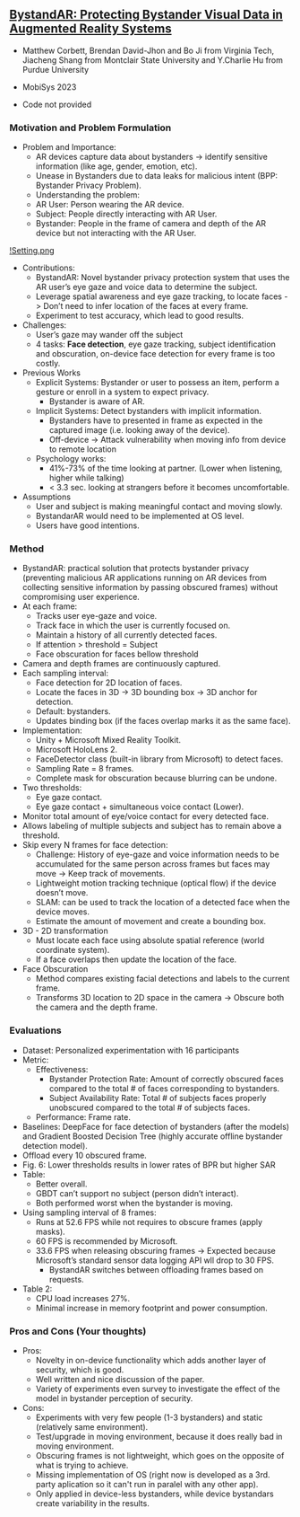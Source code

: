 ## [BystandAR: Protecting Bystander Visual Data in Augmented Reality Systems](https://dl.acm.org/doi/10.1145/3581791.3596830)

* Matthew Corbett, Brendan David-Jhon and Bo Ji from Virginia Tech, Jiacheng Shang from Montclair State University and Y.Charlie Hu from Purdue University

* MobiSys 2023

* Code not provided

### Motivation and Problem Formulation

* Problem and Importance:
  * AR devices capture data about bystanders -> identify sensitive information (like age, gender, emotion, etc).
  * Unease in Bystanders due to data leaks for malicious intent (BPP: Bystander Privacy Problem).
  * Understanding the problem:
   * AR User: Person wearing the AR device.
   * Subject: People directly interacting with AR User.
   * Bystander: People in the frame of camera and depth of the AR device but not interacting with the AR User.

[!Setting.png](!Setting.png)

* Contributions:
  * BystandAR: Novel bystander privacy protection system that uses the AR user’s eye gaze and voice data to determine the subject.
  * Leverage spatial awareness and eye gaze tracking, to locate faces -> Don’t need to infer location of the faces at every frame.
  * Experiment to test accuracy, which lead to good results.
* Challenges:
  * User’s gaze may wander off the subject
  * 4 tasks: **Face detection**, eye gaze tracking, subject identification and obscuration, on-device face detection for every frame is too costly.
* Previous Works
  * Explicit Systems: Bystander or user to possess an item, perform a gesture or enroll in a system to expect privacy.
    * Bystander is aware of AR.
  * Implicit Systems: Detect bystanders with implicit information.
    * Bystanders have to presented in frame as expected in the captured image (i.e. looking away of the device).
    * Off-device -> Attack vulnerability when moving info from device to remote location
  * Psychology works:
    * 41%-73% of the time looking at partner. (Lower when listening, higher while talking)
    * < 3.3 sec. looking at strangers before it becomes uncomfortable.
* Assumptions
  * User and subject is making meaningful contact and moving slowly.
  * BystandarAR would need to be implemented at OS level.
  * Users have good intentions.

### Method

* BystandAR: practical solution that protects bystander privacy (preventing malicious AR applications running on AR devices from collecting sensitive information by passing obscured frames) without compromising user experience.
* At each frame:
  * Tracks user eye-gaze and voice.
  * Track face in which the user is currently focused on.
  * Maintain a history of all currently detected faces.
  * If attention > threshold = Subject
  * Face obscuration for faces bellow threshold
* Camera and depth frames are continuously captured.
* Each sampling interval:
  * Face detection for 2D location of faces.
  * Locate the faces in 3D -> 3D bounding box -> 3D anchor for detection.
  * Default: bystanders.
  * Updates binding box (if the faces overlap marks it as the same face).
* Implementation:
  * Unity + Microsoft Mixed Reality Toolkit.
  * Microsoft HoloLens 2.
  * FaceDetector class (built-in library from Microsoft) to detect faces.
  * Sampling Rate = 8 frames.
  * Complete mask for obscuration because blurring can be undone.
* Two thresholds:
  * Eye gaze contact.
  * Eye gaze contact + simultaneous voice contact (Lower).
* Monitor total amount of eye/voice contact for every detected face.
* Allows labeling of multiple subjects and subject has to remain above a threshold.
* Skip every N frames for face detection:
  * Challenge: History of eye-gaze and voice information needs to be accumulated for the same person across frames but faces may move -> Keep track of movements.
  * Lightweight motion tracking technique (optical flow) if the device doesn’t move.
  * SLAM: can be used to track the location of a detected face when the device moves.
  * Estimate the amount of movement and create a bounding box.
* 3D - 2D transformation
  * Must locate each face using absolute spatial reference (world coordinate system).
  * If a face overlaps then update the location of the face.
* Face Obscuration
  * Method compares existing facial detections and labels to the current frame.
  * Transforms 3D location to 2D space in the camera -> Obscure both the camera and the depth frame.

### Evaluations

* Dataset: Personalized experimentation with 16 participants
* Metric:
  * Effectiveness:
    * Bystander Protection Rate: Amount of correctly obscured faces compared to the total # of faces corresponding to bystanders.
    * Subject Availability Rate: Total # of subjects faces properly unobscured compared to the total # of subjects faces.
  * Performance: Frame rate.
* Baselines: DeepFace for face detection of bystanders (after the models) and Gradient Boosted Decision Tree (highly accurate offline bystander detection model).
* Offload every 10 obscured frame.
* Fig. 6: Lower thresholds results in lower rates of BPR but higher SAR
* Table:
  * Better overall.
  * GBDT can’t support no subject (person didn’t interact).
  * Both performed worst when the bystander is moving.
* Using sampling interval of 8 frames:
  * Runs at 52.6 FPS  while not requires to obscure frames (apply masks).
  * 60 FPS is recommended by Microsoft.
  * 33.6 FPS when releasing obscuring frames -> Expected because Microsoft’s standard sensor data logging API wll drop to 30 FPS.
    * BystandAR switches between offloading frames based on requests.
* Table 2:
  * CPU load increases 27%.
  * Minimal increase in memory footprint and power consumption.

### Pros and Cons (Your thoughts)

* Pros:
  * Novelty in on-device functionality which adds another layer of security, which is good.
  * Well written and nice discussion of the paper.
  * Variety of experiments even survey to investigate the effect of the model in bystander perception of security.
* Cons:
  * Experiments with very few people (1-3 bystanders) and static (relatively same environment).
  * Test/upgrade in moving environment, because it does really bad in moving environment.
  * Obscuring frames is not lightweight, which goes on the opposite of what is trying to achieve.
  * Missing implementation of OS (right now is developed as a 3rd. party aplication so it can't run in paralel with any other app).
  * Only applied in device-less bystanders, while device bystandars create variability in the results.

